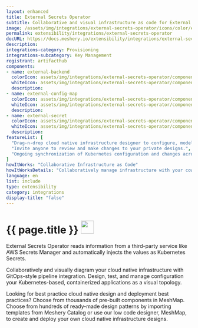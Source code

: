 ```yaml
---
layout: enhanced
title: External Secrets Operator
subtitle: Collaborative and visual infrastructure as code for External Secrets Operator
image: /assets/img/integrations/external-secrets-operator/icons/color/external-secrets-operator-color.svg
permalink: extensibility/integrations/external-secrets-operator
docURL: https://docs.meshery.io/extensibility/integrations/external-secrets-operator
description: 
integrations-category: Provisioning
integrations-subcategory: Key Management
registrant: artifacthub
components: 
- name: external-backend
  colorIcon: assets/img/integrations/external-secrets-operator/components/external-backend/icons/color/external-backend-color.svg
  whiteIcon: assets/img/integrations/external-secrets-operator/components/external-backend/icons/white/external-backend-white.svg
  description: 
- name: external-config-map
  colorIcon: assets/img/integrations/external-secrets-operator/components/external-config-map/icons/color/external-config-map-color.svg
  whiteIcon: assets/img/integrations/external-secrets-operator/components/external-config-map/icons/white/external-config-map-white.svg
  description: 
- name: external-secret
  colorIcon: assets/img/integrations/external-secrets-operator/components/external-secret/icons/color/external-secret-color.svg
  whiteIcon: assets/img/integrations/external-secrets-operator/components/external-secret/icons/white/external-secret-white.svg
  description: 
featureList: [
  "Drag-n-drop cloud native infrastructure designer to configure, model, and deploy your workloads.",
  "Invite anyone to review and make changes to your private designs.",
  "Ongoing synchronization of Kubernetes configuration and changes across any number of clusters."
]
howItWorks: "Collaborative Infrastructure as Code"
howItWorksDetails: "Collaboratively manage infrastructure with your coworkers synchronously sharing the same designs."
language: en
list: include
type: extensibility
category: integrations
display-title: "false"
---
```

<h1>{{ page.title }} <img src="{{ page.image }}" style="width: 35px; height: 35px;" /></h1>

<p>
External Secrets Operator reads information from a third-party service like AWS Secrets Manager and automatically injects the values as Kubernetes Secrets.
</p>
<p>
    Collaboratively and visually diagram your cloud native infrastructure with GitOps-style pipeline integration. Design, test, and manage configuration your Kubernetes-based, containerized applications as a visual topology.
</p>
<p>
    Looking for best practice cloud native design and deployment best practices? Choose from thousands of pre-built components in MeshMap. Choose from hundreds of ready-made design patterns by importing templates from Meshery Catalog or use our low code designer, MeshMap, to create and deploy your own cloud native infrastructure designs.
</p>
